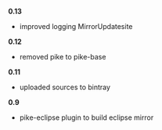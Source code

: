 **0.13**
- improved logging MirrorUpdatesite

**0.12**
- removed pike to pike-base

**0.11**
- uploaded sources to bintray

**0.9**
- pike-eclipse plugin to build eclipse mirror